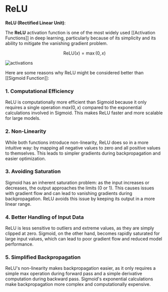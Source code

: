 # ReLU

**ReLU (Rectified Linear Unit)**:

The **ReLU** activation function is one of the most widely used [[Activation Functions]] in deep learning, particularly because of its simplicity and its ability to mitigate the vanishing gradient problem.

$$
\text{ReLU}(x) = \max(0, x)
$$

![activations](../../assets/image/activations.png)

Here are some reasons why ReLU might be considered better than [[Sigmoid Function]]:

### 1. **Computational Efficiency**

ReLU is computationally more efficient than Sigmoid because it only requires a single operation $max(0,x)$ compared to the exponential calculations involved in Sigmoid. This makes ReLU faster and more scalable for large models.

### 2. **Non-Linearity**

While both functions introduce non-linearity, ReLU does so in a more intuitive way: by mapping all negative values to zero and all positive values to themselves. This leads to simpler gradients during backpropagation and easier optimization.

### 3. **Avoiding Saturation**

Sigmoid has an inherent saturation problem: as the input increases or decreases, the output approaches the limits (0 or 1). This causes issues with gradient flow and can lead to vanishing gradients during backpropagation. ReLU avoids this issue by keeping its output in a more linear range.

### 4. **Better Handling of Input Data**

ReLU is less sensitive to outliers and extreme values, as they are simply clipped at zero. Sigmoid, on the other hand, becomes rapidly saturated for large input values, which can lead to poor gradient flow and reduced model performance.

### 5. **Simplified Backpropagation**

ReLU's non-linearity makes backpropagation easier, as it only requires a simple max operation during forward pass and a simple derivative computation during backward pass. Sigmoid's exponential calculations make backpropagation more complex and computationally expensive.
